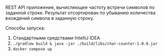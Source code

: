 REST API приложение, вычисляющее частоту встречи символов 
по заданной строке. Результат отсортирован по
убыванию количества вхождений символа в заданную строку.

Способы запуска:
1. Стандартными средствами IntelliJ IDEA
2. `./gradlew build & java -jar ./build/libs/char-counter-1.0.0.jar`
3. `docker compose up`